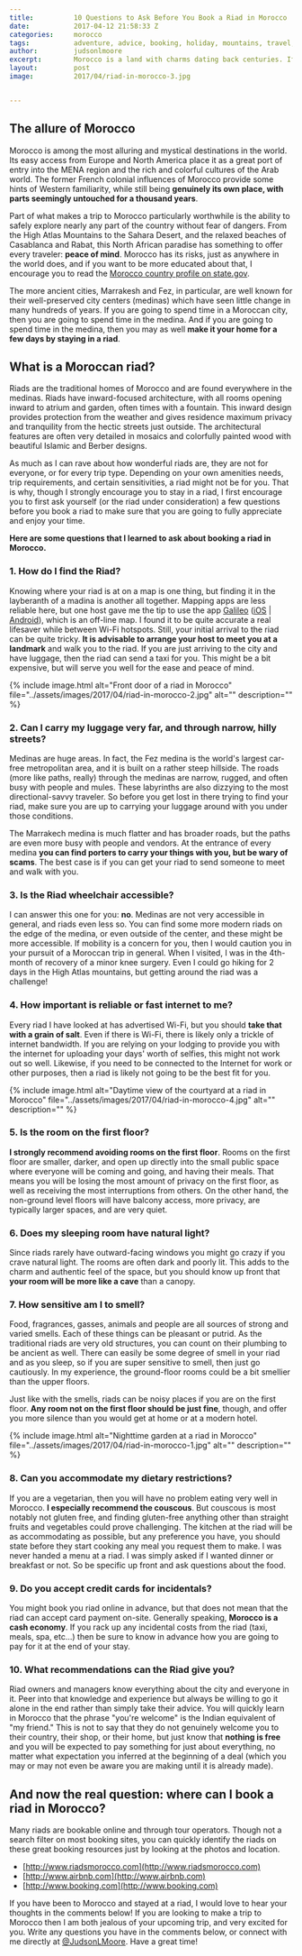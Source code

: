 ```yaml
---
title:			10 Questions to Ask Before You Book a Riad in Morocco
date:			2017-04-12 21:58:33 Z
categories:		morocco
tags:			adventure, advice, booking, holiday, mountains, travel, travel tips
author:			judsonlmoore
excerpt:		Morocco is a land with charms dating back centuries. If you want to have an authentic experience, book a riad in Morocco, but ask these questions first.
layout:			post
image:			2017/04/riad-in-morocco-3.jpg


---
```


## The allure of Morocco

Morocco is among the most alluring and mystical destinations in the world. Its easy access from Europe and North America place it as a great port of entry into the MENA region and the rich and colorful cultures of the Arab world. The former French colonial influences of Morocco provide some hints of Western familiarity, while still being **genuinely its own place, with parts seemingly untouched for a thousand years**.

Part of what makes a trip to Morocco particularly worthwhile is the ability to safely explore nearly any part of the country without fear of dangers. From the High Atlas Mountains to the Sahara Desert, and the relaxed beaches of Casablanca and Rabat, this North African paradise has something to offer every traveler: **peace of mind**. Morocco has its risks, just as anywhere in the world does, and if you want to be more educated about that, I encourage you to read the [Morocco country profile on state.gov](https://travel.state.gov/content/passports/en/country/morocco.html).

The more ancient cities, Marrakesh and Fez, in particular, are well known for their well-preserved city centers (medinas) which have seen little change in many hundreds of years. If you are going to spend time in a Moroccan city, then you are going to spend time in the medina. And if you are going to spend time in the medina, then you may as well **make it your home for a few days by staying in a riad**.

## What is a Moroccan riad?

Riads are the traditional homes of Morocco and are found everywhere in the medinas. Riads have inward-focused architecture, with all rooms opening inward to atrium and garden, often times with a fountain. This inward design provides protection from the weather and gives residence maximum privacy and tranquility from the hectic streets just outside. The architectural features are often very detailed in mosaics and colorfully painted wood with beautiful Islamic and Berber designs.

As much as I can rave about how wonderful riads are, they are not for everyone, or for every trip type. Depending on your own amenities needs, trip requirements, and certain sensitivities, a riad might not be for you. That is why, though I strongly encourage you to stay in a riad, I first encourage you to first ask yourself (or the riad under consideration) a few questions before you book a riad to make sure that you are going to fully appreciate and enjoy your time.

**Here are some questions that I learned to ask about booking a riad in Morocco.**

### 1. How do I find the Riad?

Knowing where your riad is at on a map is one thing, but finding it in the layberanth of a madina is another all together. Mapping apps are less reliable here, but one host gave me the tip to use the app [Galileo](https://galileo-app.com/) ([iOS](https://ad.apps.fm/8IpEyeTO8GFTIofxNB2M8_E7og6fuV2oOMeOQdRqrE2p3vVedUm5KyU8Xq4APB1ozJNtwS4j_CkBGUd2uV5MTtekQ9a7KpkZ-LYPbjtHfdFbLR3Kci8V1PkgTdisRaNKc_q5BWZ6I-E2Sa8VKe04U7bVaSTlN3NgGDRU0tFF_YA) | [Android](https://play.google.com/store/apps/details?id=com.bodunov.galileo)), which is an off-line map. I found it to be quite accurate a real lifesaver while between Wi-Fi hotspots. Still, your initial arrival to the riad can be quite tricky. **It is advisable to arrange your host to meet you at a landmark** and walk you to the riad. If you are just arriving to the city and have luggage, then the riad can send a taxi for you. This might be a bit expensive, but will serve you well for the ease and peace of mind.

{% include image.html alt="Front door of a riad in Morocco" file="../assets/images/2017/04/riad-in-morocco-2.jpg" alt="" description="" %}

### 2. Can I carry my luggage very far, and through narrow, hilly streets?

Medinas are huge areas. In fact, the Fez medina is the world's largest car-free metropolitan area, and it is built on a rather steep hillside. The roads (more like paths, really) through the medinas are narrow, rugged, and often busy with people and mules. These labyrinths are also dizzying to the most directional-savvy traveler. So before you get lost in there trying to find your riad, make sure you are up to carrying your luggage around with you under those conditions.

The Marrakech medina is much flatter and has broader roads, but the paths are even more busy with people and vendors. At the entrance of every medina **you can find porters to carry your things with you, but be wary of scams**. The best case is if you can get your riad to send someone to meet and walk with you.

### 3. Is the Riad wheelchair accessible?

I can answer this one for you: **no**. Medinas are not very accessible in general, and riads even less so. You can find some more modern riads on the edge of the medina, or even outside of the center, and these might be more accessible. If mobility is a concern for you, then I would caution you in your pursuit of a Moroccan trip in general. When I visited, I was in the 4th-month of recovery of a minor knee surgery. Even I could go hiking for 2 days in the High Atlas mountains, but getting around the riad was a challenge!

### 4. How important is reliable or fast internet to me?

Every riad I have looked at has advertised Wi-Fi, but you should **take that with a grain of salt**. Even if there is Wi-Fi, there is likely only a trickle of internet bandwidth. If you are relying on your lodging to provide you with the internet for uploading your days' worth of selfies, this might not work out so well. Likewise, if you need to be connected to the Internet for work or other purposes, then a riad is likely not going to be the best fit for you.

{% include image.html alt="Daytime view of the courtyard at a riad in Morocco" file="../assets/images/2017/04/riad-in-morocco-4.jpg" alt="" description="" %}

### 5. Is the room on the first floor?

**I strongly recommend avoiding rooms on the first floor**. Rooms on the first floor are smaller, darker, and open up directly into the small public space where everyone will be coming and going, and having their meals. That means you will be losing the most amount of privacy on the first floor, as well as receiving the most interruptions from others. On the other hand, the non-ground level floors will have balcony access, more privacy, are typically larger spaces, and are very quiet.

### 6. Does my sleeping room have natural light?

Since riads rarely have outward-facing windows you might go crazy if you crave natural light. The rooms are often dark and poorly lit. This adds to the charm and authentic feel of the space, but you should know up front that **your room will be more like a cave** than a canopy.

### 7. How sensitive am I to smell?

Food, fragrances, gasses, animals and people are all sources of strong and varied smells. Each of these things can be pleasant or putrid. As the traditional riads are very old structures, you can count on their plumbing to be ancient as well. There can easily be some degree of smell in your riad and as you sleep, so if you are super sensitive to smell, then just go cautiously. In my experience, the ground-floor rooms could be a bit smellier than the upper floors.

Just like with the smells, riads can be noisy places if you are on the first floor. **Any room not on the first floor should be just fine**, though, and offer you more silence than you would get at home or at a modern hotel.

{% include image.html alt="Nighttime garden at a riad in Morocco" file="../assets/images/2017/04/riad-in-morocco-1.jpg" alt="" description="" %}

### 8. Can you accommodate my dietary restrictions?

If you are a vegetarian, then you will have no problem eating very well in Morocco. **I especially recommend the couscous**. But couscous is most notably not gluten free, and finding gluten-free anything other than straight fruits and vegetables could prove challenging. The kitchen at the riad will be as accommodating as possible, but any preference you have, you should state before they start cooking any meal you request them to make. I was never handed a menu at a riad. I was simply asked if I wanted dinner or breakfast or not. So be specific up front and ask questions about the food.

### 9. Do you accept credit cards for incidentals?

You might book you riad online in advance, but that does not mean that the riad can accept card payment on-site. Generally speaking, **Morocco is a cash economy**. If you rack up any incidental costs from the riad (taxi, meals, spa, etc...) then be sure to know in advance how you are going to pay for it at the end of your stay.

### 10. What recommendations can the Riad give you?

Riad owners and managers know everything about the city and everyone in it. Peer into that knowledge and experience but always be willing to go it alone in the end rather than simply take their advice. You will quickly learn in Morocco that the phrase "you're welcome" is the Indian equivalent of "my friend." This is not to say that they do not genuinely welcome you to their country, their shop, or their home, but just know that **nothing is free** and you will be expected to pay something for just about everything, no matter what expectation you inferred at the beginning of a deal (which you may or may not even be aware you are making until it is already made).

## And now the real question: where can I book a riad in Morocco?

Many riads are bookable online and through tour operators. Though not a search filter on most booking sites, you can quickly identify the riads on these great booking resources just by looking at the photos and location.
- [http://www.riadsmorocco.com](http://www.riadsmorocco.com)
- [http://www.airbnb.com](http://www.airbnb.com)
- [http://www.booking.com](http://www.booking.com)

If you have been to Morocco and stayed at a riad, I would love to hear your thoughts in the comments below! If you are looking to make a trip to Morocco then I am both jealous of your upcoming trip, and very excited for you. Write any questions you have in the comments below, or connect with me directly at [@JudsonLMoore](http://twitter.com/judsonlmoore). Have a great time!
